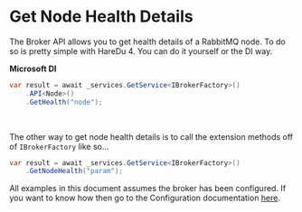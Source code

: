 # Get Node Health Details

The Broker API allows you to get health details of a RabbitMQ node. To do so is pretty simple with HareDu 4. You can do it yourself or the DI way.

**Microsoft DI**

```c#
var result = await _services.GetService<IBrokerFactory>()
    .API<Node>()
    .GetHealth("node");
```
<br>

The other way to get node health details is to call the extension methods off of ```IBrokerFactory``` like so...

```c#
var result = await _services.GetService<IBrokerFactory>()
    .GetNodeHealth("param");
```

All examples in this document assumes the broker has been configured. If you want to know how then go to the Configuration documentation [here](https://github.com/ahives/HareDu3/blob/master/docs/configuration.md).

